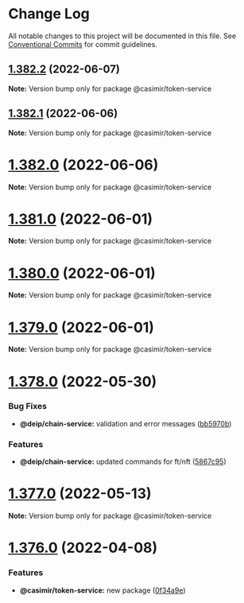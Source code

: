# Change Log

All notable changes to this project will be documented in this file.
See [Conventional Commits](https://conventionalcommits.org) for commit guidelines.

## [1.382.2](https://github.com/DEIPworld/deip-modules/compare/v1.382.1...v1.382.2) (2022-06-07)

**Note:** Version bump only for package @casimir/token-service





## [1.382.1](https://github.com/DEIPworld/deip-modules/compare/v1.382.0...v1.382.1) (2022-06-06)

**Note:** Version bump only for package @casimir/token-service





# [1.382.0](https://github.com/DEIPworld/deip-modules/compare/v1.381.0...v1.382.0) (2022-06-06)

**Note:** Version bump only for package @casimir/token-service





# [1.381.0](https://github.com/DEIPworld/deip-modules/compare/v1.380.0...v1.381.0) (2022-06-01)

**Note:** Version bump only for package @casimir/token-service





# [1.380.0](https://github.com/DEIPworld/deip-modules/compare/v1.379.0...v1.380.0) (2022-06-01)

**Note:** Version bump only for package @casimir/token-service





# [1.379.0](https://github.com/DEIPworld/deip-modules/compare/v1.378.0...v1.379.0) (2022-06-01)

**Note:** Version bump only for package @casimir/token-service





# [1.378.0](https://github.com/DEIPworld/deip-modules/compare/v1.377.0...v1.378.0) (2022-05-30)


### Bug Fixes

* **@deip/chain-service:** validation and error messages ([bb5970b](https://github.com/DEIPworld/deip-modules/commit/bb5970b910b647e0e459ed037203dfa538e5e96c))


### Features

* **@deip/chain-service:** updated commands for ft/nft ([5867c95](https://github.com/DEIPworld/deip-modules/commit/5867c954e4ac9b978ef98f1417c4ac15ff773470))





# [1.377.0](https://github.com/DEIPworld/deip-modules/compare/v1.376.0...v1.377.0) (2022-05-13)

**Note:** Version bump only for package @casimir/token-service





# [1.376.0](https://github.com/DEIPworld/deip-modules/compare/v1.375.1...v1.376.0) (2022-04-08)


### Features

* **@casimir/token-service:** new package ([0f34a9e](https://github.com/DEIPworld/deip-modules/commit/0f34a9e06a73996c82a007a2a6efd7954ef9e2c4))
